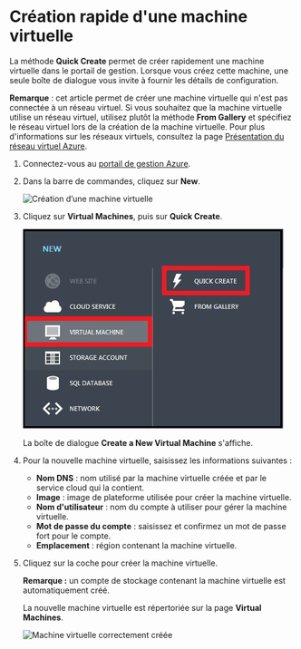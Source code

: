 <properties  writer="kathydav" editor="tysonn" manager="jeffreyg" />

# Création rapide d'une machine virtuelle

La méthode **Quick Create** permet de créer rapidement une machine virtuelle dans le portail de gestion. Lorsque vous créez cette machine, une seule boîte de dialogue vous invite à fournir les détails de configuration.

**Remarque** : cet article permet de créer une machine virtuelle qui n'est pas connectée à un réseau virtuel. Si vous souhaitez que la machine virtuelle utilise un réseau virtuel, utilisez plutôt la méthode **From Gallery** et spécifiez le réseau virtuel lors de la création de
la machine virtuelle. Pour plus d'informations sur les réseaux virtuels, consultez la page [Présentation du réseau virtuel Azure][1].

1.  Connectez-vous au [portail de gestion Azure][2].

2.  Dans la barre de commandes, cliquez sur **New**.
    
    ![Création d’une machine
    virtuelle](./media/howto-quick-create-vm/create.png)

3.  Cliquez sur **Virtual Machines**, puis sur **Quick Create**.
    
    ![Créer rapidement une machine virtuelle](./media/howto-quick-create-vm/createquick.png)
    
    La boîte de dialogue **Create a New Virtual Machine** s'affiche.

4.  Pour la nouvelle machine virtuelle, saisissez les informations suivantes :
    * **Nom DNS** : nom utilisé par la machine virtuelle créée et par
      le service cloud qui la contient.
    * **Image** : image de plateforme utilisée pour créer la machine
      virtuelle.
    * **Nom d'utilisateur** : nom du compte à utiliser pour gérer la
      machine virtuelle.
    * **Mot de passe du compte** : saisissez et confirmez un mot de
      passe fort pour le compte.
    * **Emplacement** : région contenant la machine virtuelle.
<p></p>

5.  Cliquez sur la coche pour créer la machine virtuelle.
    
    **Remarque :** un compte de stockage contenant la machine virtuelle est automatiquement créé.
    
    La nouvelle machine virtuelle est répertoriée sur la page **Virtual Machines**.
    
    ![Machine virtuelle correctement
    créée](./media/howto-quick-create-vm/vmsuccesswindows.png)



[1]: http://go.microsoft.com/fwlink/p/?LinkID=294063
[2]: http://manage.windowsazure.com